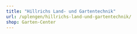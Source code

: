 ```yaml
---
title: "Hillrichs Land- und Gartentechnik"
url: /uplengen/hillrichs-land-und-gartentechnik/
shop: Garten-Center
---
```

